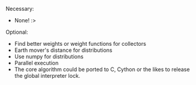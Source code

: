 Necessary:

 - None! :>


Optional:

 - Find better weights or weight functions for collectors
 - Earth mover's distance for distributions
 - Use numpy for distributions
 - Parallel execution
 - The core algorithm could be ported to C, Cython or the likes to release
   the global interpreter lock.
